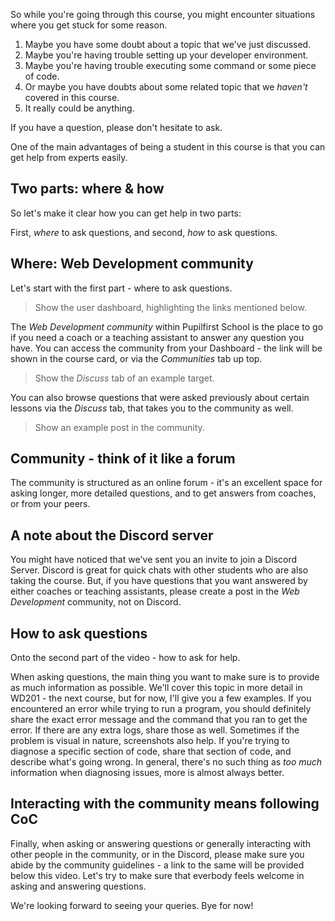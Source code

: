 So while you're going through this course, you might encounter situations where you get stuck for some reason.

1. Maybe you have some doubt about a topic that we've just discussed.
2. Maybe you're having trouble setting up your developer environment.
3. Maybe you're having trouble executing some command or some piece of code.
4. Or maybe you have doubts about some related topic that we _haven't_ covered in this course.
5. It really could be anything.

If you have a question, please don't hesitate to ask.

One of the main advantages of being a student in this course is that you can get help from experts easily.

## Two parts: where & how

So let's make it clear how you can get help in two parts:

First, _where_ to ask questions, and second, _how_ to ask questions.

## Where: Web Development community

Let's start with the first part - where to ask questions.

> Show the user dashboard, highlighting the links mentioned below.

The _Web Development community_ within Pupilfirst School is the place to go if you need a coach or a teaching assistant to answer any question you have. You can access the community from your Dashboard - the link will be shown in the course card, or via the _Communities_ tab up top.

> Show the _Discuss_ tab of an example target.

You can also browse questions that were asked previously about certain lessons via the _Discuss_ tab, that takes you to the community as well.

> Show an example post in the community.

## Community - think of it like a forum

The community is structured as an online forum - it's an excellent space for asking longer, more detailed questions, and to get answers from coaches, or from your peers.

## A note about the Discord server

You might have noticed that we've sent you an invite to join a Discord Server. Discord is great for quick chats with other students who are also taking the course. But, if you have questions that you want answered by either coaches or teaching assistants, please create a post in the _Web Development_ community, not on Discord.

## How to ask questions

Onto the second part of the video - how to ask for help.

When asking questions, the main thing you want to make sure is to provide as much information as possible. We'll cover this topic in more detail in WD201 - the next course, but for now, I'll give you a few examples. If you encountered an error while trying to run a program, you should definitely share the exact error message and the command that you ran to get the error. If there are any extra logs, share those as well. Sometimes if the problem is visual in nature, screenshots also help. If you're trying to diagnose a specific section of code, share that section of code, and describe what's going wrong. In general, there's no such thing as _too much_ information when diagnosing issues, more is almost always better.

## Interacting with the community means following CoC

Finally, when asking or answering questions or generally interacting with other people in the community, or in the Discord, please make sure you abide by the community guidelines - a link to the same will be provided below this video. Let's try to make sure that everbody feels welcome in asking and answering questions.

We're looking forward to seeing your queries. Bye for now!
